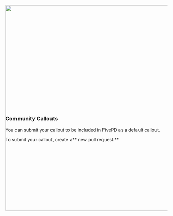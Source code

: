 <p align="center" style=";height:320px">
  <img src="https://i.imgur.com/neODTEq.png" width="640" />
</p>

### Community Callouts

You can submit your callout to be included in FivePD as a default callout.

To submit your callout, create a** new pull request.**